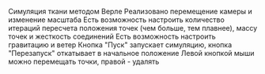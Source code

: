Симуляция ткани методом Верле
Реализовано перемещение камеры и изменение масштаба
Есть возможность настроить количество итераций пересчета положения точек (чем больше, тем плавнее), массу точек и жесткость соединений
Есть возможность настроить гравитацию и ветер
Кнопка "Пуск" запускает симуляцию, кнопка "Перезапуск" откатывает в начальное положение
Левой кнопкой мыши можно перемещать точки, правой - удалять
